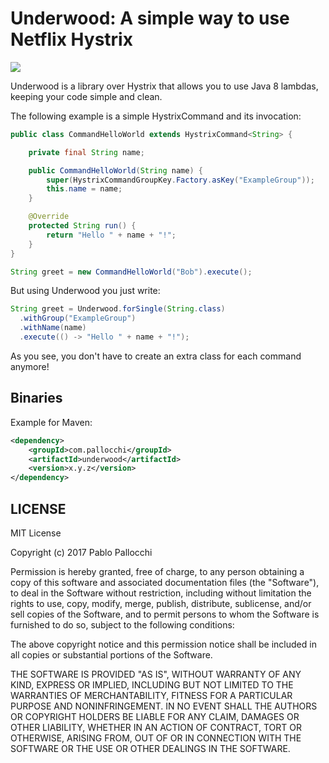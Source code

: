 # Underwood: A simple way to use Netflix Hystrix

[![][license img]][license]

Underwood is a library over Hystrix that allows you to use Java 8 lambdas, keeping your code simple and clean.

The following example is a simple HystrixCommand and its invocation:

```java
public class CommandHelloWorld extends HystrixCommand<String> {

    private final String name;

    public CommandHelloWorld(String name) {
        super(HystrixCommandGroupKey.Factory.asKey("ExampleGroup"));
        this.name = name;
    }

    @Override
    protected String run() {
        return "Hello " + name + "!";
    }
}
```

```java
String greet = new CommandHelloWorld("Bob").execute();
```

But using Underwood you just write:

```java
String greet = Underwood.forSingle(String.class)
  .withGroup("ExampleGroup")
  .withName(name)
  .execute(() -> "Hello " + name + "!");
```

As you see, you don't have to create an extra class for each command anymore!
## Binaries

Example for Maven:

```xml
<dependency>
    <groupId>com.pallocchi</groupId>
    <artifactId>underwood</artifactId>
    <version>x.y.z</version>
</dependency>
```
 
## LICENSE

MIT License

Copyright (c) 2017 Pablo Pallocchi

Permission is hereby granted, free of charge, to any person obtaining a copy
of this software and associated documentation files (the "Software"), to deal
in the Software without restriction, including without limitation the rights
to use, copy, modify, merge, publish, distribute, sublicense, and/or sell
copies of the Software, and to permit persons to whom the Software is
furnished to do so, subject to the following conditions:

The above copyright notice and this permission notice shall be included in all
copies or substantial portions of the Software.

THE SOFTWARE IS PROVIDED "AS IS", WITHOUT WARRANTY OF ANY KIND, EXPRESS OR
IMPLIED, INCLUDING BUT NOT LIMITED TO THE WARRANTIES OF MERCHANTABILITY,
FITNESS FOR A PARTICULAR PURPOSE AND NONINFRINGEMENT. IN NO EVENT SHALL THE
AUTHORS OR COPYRIGHT HOLDERS BE LIABLE FOR ANY CLAIM, DAMAGES OR OTHER
LIABILITY, WHETHER IN AN ACTION OF CONTRACT, TORT OR OTHERWISE, ARISING FROM,
OUT OF OR IN CONNECTION WITH THE SOFTWARE OR THE USE OR OTHER DEALINGS IN THE
SOFTWARE.

[license]:LICENSE.txt
[license img]:https://img.shields.io/github/license/mashape/apistatus.svg
